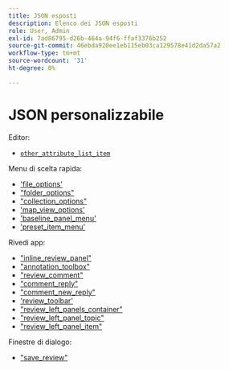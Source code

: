 ```yaml
---
title: JSON esposti
description: Elenco dei JSON esposti
role: User, Admin
exl-id: 7ad86795-d26b-464a-94f6-ffaf3376b252
source-git-commit: 46ebda920ee1eb115eb03ca129578e41d2da57a2
workflow-type: tm+mt
source-wordcount: '31'
ht-degree: 0%

---
```


# JSON personalizzabile

Editor:

- [`other_attribute_list_item`](./jsons/editor/other_attribute_list_item.json)

Menu di scelta rapida:

- [&#39;file_options&#39;](./jsons/context_menus/file_options.json)
- [&quot;folder_options&quot;](./jsons/context_menus/folder_options.json)
- [&quot;collection_options&quot;](./jsons/context_menus/collection_options.json)
- [&#39;map_view_options&#39;](./jsons/context_menus/map_view_options.json)
- [&#39;baseline_panel_menu&#39;](./jsons/context_menus/baseline_panel_menu.json)
- [&#39;preset_item_menu&#39;](./jsons/context_menus/preset_item_menu.json)

Rivedi app:

- [&quot;inline_review_panel&quot;](./jsons/review_app/inline_review_panel.json)
- [&quot;annotation_toolbox&quot;](./jsons/review_app/annotation_toolbox.json)
- [&quot;review_comment&quot;](./jsons/review_app/review_comment.json)
- [&quot;comment_reply&quot;](./jsons/review_app/comment_reply.json)
- [&quot;comment_new_reply&quot;](./jsons/review_app/comment_new_reply.json)
- [&#39;review_toolbar&#39;](./jsons/review_app/review_toolbar.json)
- [&quot;review_left_panels_container&quot;](./jsons/review_app/review_left_panels_container.json)
- [&quot;review_left_panel_topic&quot;](./jsons/review_app/review_left_panel_topics.json)
- [&quot;review_left_panel_item&quot;](./jsons/review_app/review_left_panel_item.json)

Finestre di dialogo:

- [&quot;save_review&quot;](./jsons/dialogs/save_revision.json)
